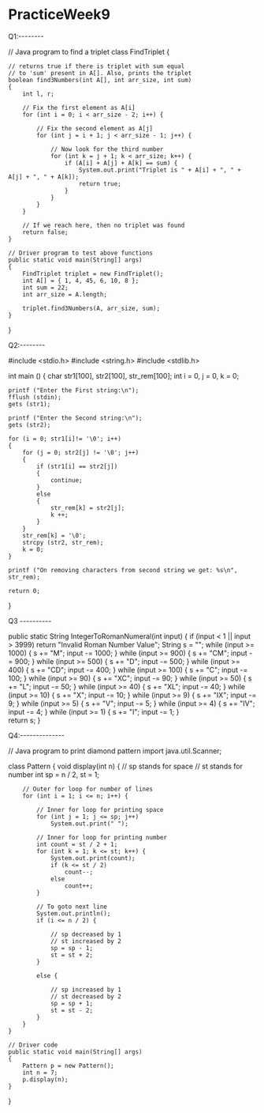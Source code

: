 # PracticeWeek9



Q1:--------


// Java program to find a triplet 
class FindTriplet { 
  
    // returns true if there is triplet with sum equal 
    // to 'sum' present in A[]. Also, prints the triplet 
    boolean find3Numbers(int A[], int arr_size, int sum) 
    { 
        int l, r; 
  
        // Fix the first element as A[i] 
        for (int i = 0; i < arr_size - 2; i++) { 
  
            // Fix the second element as A[j] 
            for (int j = i + 1; j < arr_size - 1; j++) { 
  
                // Now look for the third number 
                for (int k = j + 1; k < arr_size; k++) { 
                    if (A[i] + A[j] + A[k] == sum) { 
                        System.out.print("Triplet is " + A[i] + ", " + A[j] + ", " + A[k]); 
                        return true; 
                    } 
                } 
            } 
        } 
  
        // If we reach here, then no triplet was found 
        return false; 
    } 
  
    // Driver program to test above functions 
    public static void main(String[] args) 
    { 
        FindTriplet triplet = new FindTriplet(); 
        int A[] = { 1, 4, 45, 6, 10, 8 }; 
        int sum = 22; 
        int arr_size = A.length; 
  
        triplet.find3Numbers(A, arr_size, sum); 
    } 
} 



Q2:--------

#include <stdio.h>
#include <string.h>
#include <stdlib.h>
 
int main ()
{
    char str1[100], str2[100], str_rem[100];
    int i = 0, j = 0, k = 0;
 
    printf ("Enter the First string:\n");
    fflush (stdin);
    gets (str1);
 
    printf ("Enter the Second string:\n");
    gets (str2);
 
    for (i = 0; str1[i]!= '\0'; i++)
    {
        for (j = 0; str2[j] != '\0'; j++)
        {
            if (str1[i] == str2[j])
            {
                continue;
            }
            else
            {
                str_rem[k] = str2[j];
                k ++;
            }
        }
        str_rem[k] = '\0';
        strcpy (str2, str_rem);
        k = 0;
    }
 
    printf ("On removing characters from second string we get: %s\n", str_rem);
 
    return 0;
}




Q3 ----------


public static String IntegerToRomanNumeral(int input) {
    if (input < 1 || input > 3999)
        return "Invalid Roman Number Value";
    String s = "";
    while (input >= 1000) {
        s += "M";
        input -= 1000;        }
    while (input >= 900) {
        s += "CM";
        input -= 900;
    }
    while (input >= 500) {
        s += "D";
        input -= 500;
    }
    while (input >= 400) {
        s += "CD";
        input -= 400;
    }
    while (input >= 100) {
        s += "C";
        input -= 100;
    }
    while (input >= 90) {
        s += "XC";
        input -= 90;
    }
    while (input >= 50) {
        s += "L";
        input -= 50;
    }
    while (input >= 40) {
        s += "XL";
        input -= 40;
    }
    while (input >= 10) {
        s += "X";
        input -= 10;
    }
    while (input >= 9) {
        s += "IX";
        input -= 9;
    }
    while (input >= 5) {
        s += "V";
        input -= 5;
    }
    while (input >= 4) {
        s += "IV";
        input -= 4;
    }
    while (input >= 1) {
        s += "I";
        input -= 1;
    }    
    return s;
}


Q4:--------------




// Java program to print diamond pattern 
import java.util.Scanner; 
  
class Pattern { 
    void display(int n) 
    { 
        // sp stands for space 
        // st stands for number 
        int sp = n / 2, st = 1; 
  
        // Outer for loop for number of lines 
        for (int i = 1; i <= n; i++) { 
  
            // Inner for loop for printing space 
            for (int j = 1; j <= sp; j++) 
                System.out.print(" "); 
  
            // Inner for loop for printing number 
            int count = st / 2 + 1; 
            for (int k = 1; k <= st; k++) { 
                System.out.print(count); 
                if (k <= st / 2) 
                    count--; 
                else
                    count++; 
            } 
  
            // To goto next line 
            System.out.println(); 
            if (i <= n / 2) { 
  
                // sp decreased by 1 
                // st increased by 2 
                sp = sp - 1; 
                st = st + 2; 
            } 
  
            else { 
  
                // sp increased by 1 
                // st decreased by 2 
                sp = sp + 1; 
                st = st - 2; 
            } 
        } 
    } 
  
    // Driver code 
    public static void main(String[] args) 
    { 
        Pattern p = new Pattern(); 
        int n = 7; 
        p.display(n); 
    } 
} 



